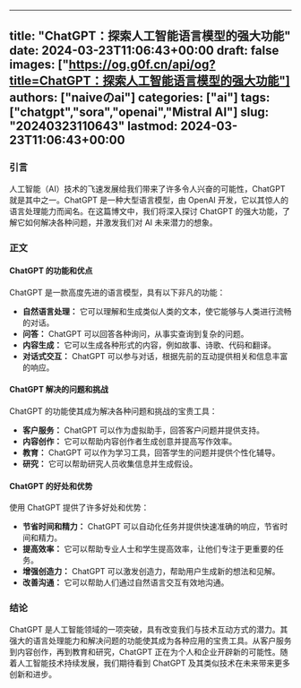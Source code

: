 
---
title: "ChatGPT：探索人工智能语言模型的强大功能"
date: 2024-03-23T11:06:43+00:00
draft: false
images: ["https://og.g0f.cn/api/og?title=ChatGPT：探索人工智能语言模型的强大功能"]
authors: ["naiveのai"]
categories: ["ai"]
tags: ["chatgpt","sora","openai","Mistral AI"]
slug: "20240323110643"
lastmod: 2024-03-23T11:06:43+00:00
---
### 引言

人工智能（AI）技术的飞速发展给我们带来了许多令人兴奋的可能性，ChatGPT 就是其中之一。ChatGPT 是一种大型语言模型，由 OpenAI 开发，它以其惊人的语言处理能力而闻名。在这篇博文中，我们将深入探讨 ChatGPT 的强大功能，了解它如何解决各种问题，并激发我们对 AI 未来潜力的想象。

### 正文

#### ChatGPT 的功能和优点

ChatGPT 是一款高度先进的语言模型，具有以下非凡的功能：

- **自然语言处理：** 它可以理解和生成类似人类的文本，使它能够与人类进行流畅的对话。
- **问答：** ChatGPT 可以回答各种询问，从事实查询到复杂的问题。
- **内容生成：** 它可以生成各种形式的内容，例如故事、诗歌、代码和翻译。
- **对话式交互：** ChatGPT 可以参与对话，根据先前的互动提供相关和信息丰富的响应。

#### ChatGPT 解决的问题和挑战

ChatGPT 的功能使其成为解决各种问题和挑战的宝贵工具：

- **客户服务：** ChatGPT 可以作为虚拟助手，回答客户问题并提供支持。
- **内容创作：** 它可以帮助内容创作者生成创意并提高写作效率。
- **教育：** ChatGPT 可以作为学习工具，回答学生的问题并提供个性化辅导。
- **研究：** 它可以帮助研究人员收集信息并生成假设。

#### ChatGPT 的好处和优势

使用 ChatGPT 提供了许多好处和优势：

- **节省时间和精力：** ChatGPT 可以自动化任务并提供快速准确的响应，节省时间和精力。
- **提高效率：** 它可以帮助专业人士和学生提高效率，让他们专注于更重要的任务。
- **增强创造力：** ChatGPT 可以激发创造力，帮助用户生成新的想法和见解。
- **改善沟通：** 它可以帮助人们通过自然语言交互有效地沟通。

### 结论

ChatGPT 是人工智能领域的一项突破，具有改变我们与技术互动方式的潜力。其强大的语言处理能力和解决问题的功能使其成为各种应用的宝贵工具。从客户服务到内容创作，再到教育和研究，ChatGPT 正在为个人和企业开辟新的可能性。随着人工智能技术持续发展，我们期待看到 ChatGPT 及其类似技术在未来带来更多创新和进步。